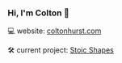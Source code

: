 ### Hi, I'm Colton 👋

💻 website: [coltonhurst.com](https://www.coltonhurst.com)

🛠️ current project: [Stoic Shapes](https://github.com/coltonhurst/stoic-shapes)
